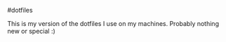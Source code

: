 #dotfiles

This is my version of the dotfiles I use on my machines.
Probably nothing new or special :)
